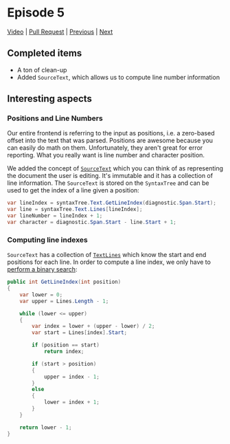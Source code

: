 # Episode 5

[Video](https://www.youtube.com/watch?v=EEzuO9XWmUY&list=PLRAdsfhKI4OWNOSfS7EUu5GRAVmze1t2y&index=5) |
[Pull Request](https://github.com/terrajobst/minsk/pull/16) |
[Previous](episode-04.md) |
[Next](episode-06.md)

## Completed items

* A ton of clean-up
* Added `SourceText`, which allows us to compute line number information

## Interesting aspects

### Positions and Line Numbers

Our entire frontend is referring to the input as positions, i.e. a zero-based
offset into the text that was parsed. Positions are awesome because you can
easily do math on them. Unfortunately, they aren't great for error reporting.
What you really want is line number and character position.

We added the concept of [`SourceText`][SourceText] which you can think of as
representing the document the user is editing. It's immutable and it has a
collection of line information. The `SourceText` is stored on the `SyntaxTree`
and can be used to get the index of a line given a position:

```C#
var lineIndex = syntaxTree.Text.GetLineIndex(diagnostic.Span.Start);
var line = syntaxTree.Text.Lines[lineIndex];
var lineNumber = lineIndex + 1;
var character = diagnostic.Span.Start - line.Start + 1;
```

### Computing line indexes

`SourceText` has a collection of [`TextLines`][TextLine] which know the start
and end positions for each line. In order to compute a line index, we only
have to [perform a binary search][GetLineIndex]:

```C#
public int GetLineIndex(int position)
{
    var lower = 0;
    var upper = Lines.Length - 1;

    while (lower <= upper)
    {
        var index = lower + (upper - lower) / 2;
        var start = Lines[index].Start;

        if (position == start)
            return index;

        if (start > position)
        {
            upper = index - 1;
        }
        else
        {
            lower = index + 1;
        }
    }

    return lower - 1;
}
```

[SourceText]: https://github.com/terrajobst/minsk/blob/ea1e6f1285cea9ac833d03742cd0c61a3e7c549f/Minsk/CodeAnalysis/Text/SourceText.cs
[TextLine]: https://github.com/terrajobst/minsk/blob/ea1e6f1285cea9ac833d03742cd0c61a3e7c549f/Minsk/CodeAnalysis/Text/TextLine.cs
[GetLineIndex]: https://github.com/terrajobst/minsk/blob/ea1e6f1285cea9ac833d03742cd0c61a3e7c549f/Minsk/CodeAnalysis/Text/SourceText.cs#L22-L46

